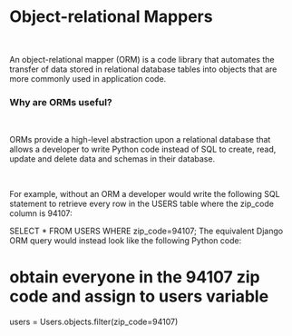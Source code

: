 <html>
<head>
<title>Object-relational Mappers (ORMs)</title>
</head>
<h1>Object-relational Mappers</h1>
<br>
<p>An object-relational mapper (ORM) is a code library that automates the transfer of data stored in relational database tables into objects that are more commonly used in application code.</p>

<h3>Why are ORMs useful?</h3>
<br>
<p>ORMs provide a high-level abstraction upon a relational database that allows a developer to write Python code instead of SQL to create, read, update and delete data and schemas in their database.</p>
<br>
<p>For example, without an ORM a developer would write the following SQL statement to retrieve every row in the USERS table where the zip_code column is 94107:

SELECT * FROM USERS WHERE zip_code=94107;
The equivalent Django ORM query would instead look like the following Python code:

# obtain everyone in the 94107 zip code and assign to users variable
users = Users.objects.filter(zip_code=94107)
</p>

</html>
